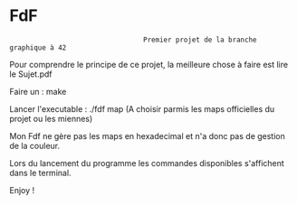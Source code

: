 # FdF

                                     Premier projet de la branche graphique à 42

Pour comprendre le principe de ce projet, la meilleure chose à faire est lire le Sujet.pdf

Faire un : make

Lancer l'executable : ./fdf map (A choisir parmis les maps officielles du projet ou les miennes)

Mon Fdf ne gère pas les maps en hexadecimal et n'a donc pas de gestion de la couleur.

Lors du lancement du programme les commandes disponibles s'affichent dans le terminal.

Enjoy !
